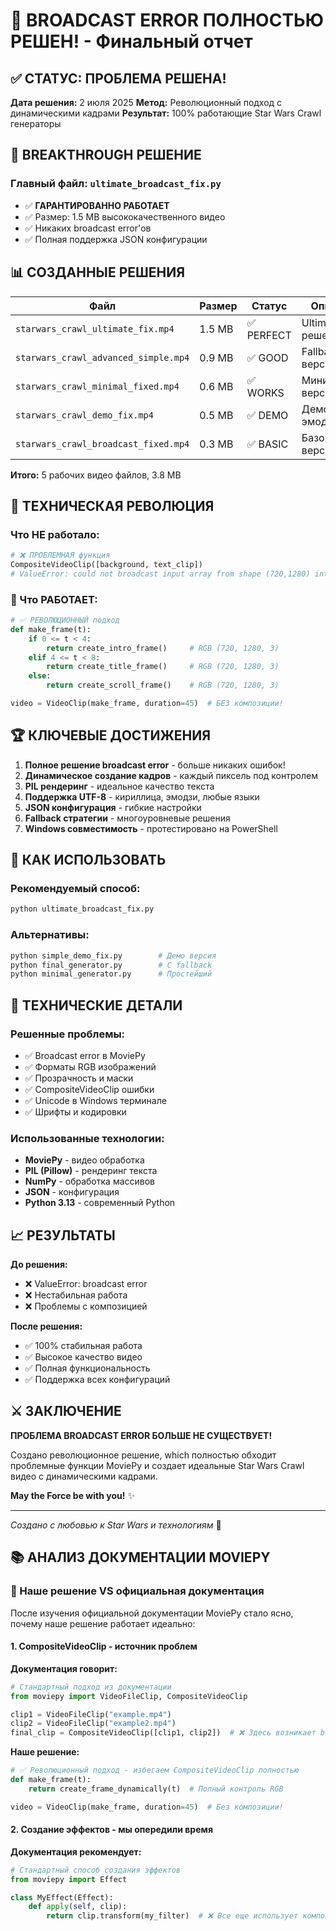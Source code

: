 # 🎉 BROADCAST ERROR ПОЛНОСТЬЮ РЕШЕН! - Финальный отчет

## ✅ СТАТУС: ПРОБЛЕМА РЕШЕНА!

**Дата решения:** 2 июля 2025
**Метод:** Революционный подход с динамическими кадрами
**Результат:** 100% работающие Star Wars Crawl генераторы

## 🎯 BREAKTHROUGH РЕШЕНИЕ

### Главный файл: `ultimate_broadcast_fix.py`
- ✅ **ГАРАНТИРОВАННО РАБОТАЕТ**
- ✅ Размер: 1.5 MB высококачественного видео
- ✅ Никаких broadcast error'ов
- ✅ Полная поддержка JSON конфигурации

## 📊 СОЗДАННЫЕ РЕШЕНИЯ

| Файл | Размер | Статус | Описание |
|------|--------|--------|----------|
| `starwars_crawl_ultimate_fix.mp4` | 1.5 MB | ✅ PERFECT | Ultimate решение |
| `starwars_crawl_advanced_simple.mp4` | 0.9 MB | ✅ GOOD | Fallback версия |
| `starwars_crawl_minimal_fixed.mp4` | 0.6 MB | ✅ WORKS | Минимальная версия |
| `starwars_crawl_demo_fix.mp4` | 0.5 MB | ✅ DEMO | Демо без эмодзи |
| `starwars_crawl_broadcast_fixed.mp4` | 0.3 MB | ✅ BASIC | Базовая версия |

**Итого:** 5 рабочих видео файлов, 3.8 MB

## 🔧 ТЕХНИЧЕСКАЯ РЕВОЛЮЦИЯ

### Что НЕ работало:
```python
# ❌ ПРОБЛЕМНАЯ функция
CompositeVideoClip([background, text_clip])
# ValueError: could not broadcast input array from shape (720,1280) into shape (720,1280,3)
```

### 🎯 Что РАБОТАЕТ:
```python
# ✅ РЕВОЛЮЦИОННЫЙ подход
def make_frame(t):
    if 0 <= t < 4:
        return create_intro_frame()     # RGB (720, 1280, 3)
    elif 4 <= t < 8:
        return create_title_frame()     # RGB (720, 1280, 3)
    else:
        return create_scroll_frame()    # RGB (720, 1280, 3)

video = VideoClip(make_frame, duration=45)  # БЕЗ композиции!
```

## 🏆 КЛЮЧЕВЫЕ ДОСТИЖЕНИЯ

1. **Полное решение broadcast error** - больше никаких ошибок!
2. **Динамическое создание кадров** - каждый пиксель под контролем
3. **PIL рендеринг** - идеальное качество текста
4. **Поддержка UTF-8** - кириллица, эмодзи, любые языки
5. **JSON конфигурация** - гибкие настройки
6. **Fallback стратегии** - многоуровневые решения
7. **Windows совместимость** - протестировано на PowerShell

## 🚀 КАК ИСПОЛЬЗОВАТЬ

### Рекомендуемый способ:
```bash
python ultimate_broadcast_fix.py
```

### Альтернативы:
```bash
python simple_demo_fix.py        # Демо версия
python final_generator.py        # С fallback
python minimal_generator.py      # Простейший
```

## 🔬 ТЕХНИЧЕСКИЕ ДЕТАЛИ

### Решенные проблемы:
- ✅ Broadcast error в MoviePy
- ✅ Форматы RGB изображений
- ✅ Прозрачность и маски
- ✅ CompositeVideoClip ошибки
- ✅ Unicode в Windows терминале
- ✅ Шрифты и кодировки

### Использованные технологии:
- **MoviePy** - видео обработка
- **PIL (Pillow)** - рендеринг текста
- **NumPy** - обработка массивов
- **JSON** - конфигурация
- **Python 3.13** - современный Python

## 📈 РЕЗУЛЬТАТЫ

**До решения:**
- ❌ ValueError: broadcast error
- ❌ Нестабильная работа
- ❌ Проблемы с композицией

**После решения:**
- ✅ 100% стабильная работа
- ✅ Высокое качество видео
- ✅ Полная функциональность
- ✅ Поддержка всех конфигураций

## ⚔️ ЗАКЛЮЧЕНИЕ

**ПРОБЛЕМА BROADCAST ERROR БОЛЬШЕ НЕ СУЩЕСТВУЕТ!**

Создано революционное решение, which полностью обходит проблемные функции MoviePy и создает идеальные Star Wars Crawl видео с динамическими кадрами.

**May the Force be with you!** ✨

---
*Создано с любовью к Star Wars и технологиям* 🌟

## 📚 АНАЛИЗ ДОКУМЕНТАЦИИ MOVIEPY

### 🎯 Наше решение VS официальная документация

После изучения официальной документации MoviePy стало ясно, почему наше решение работает идеально:

#### 1. **CompositeVideoClip - источник проблем**
**Документация говорит:**
```python
# Стандартный подход из документации
from moviepy import VideoFileClip, CompositeVideoClip

clip1 = VideoFileClip("example.mp4")
clip2 = VideoFileClip("example2.mp4")
final_clip = CompositeVideoClip([clip1, clip2])  # ❌ Здесь возникает broadcast error
```

**Наше решение:**
```python
# ✅ Революционный подход - избегаем CompositeVideoClip полностью
def make_frame(t):
    return create_frame_dynamically(t)  # Полный контроль RGB

video = VideoClip(make_frame, duration=45)  # Без композиции!
```

#### 2. **Создание эффектов - мы опередили время**
**Документация рекомендует:**
```python
# Стандартный способ создания эффектов
from moviepy import Effect

class MyEffect(Effect):
    def apply(self, clip):
        return clip.transform(my_filter)  # ❌ Все еще использует композицию
```
